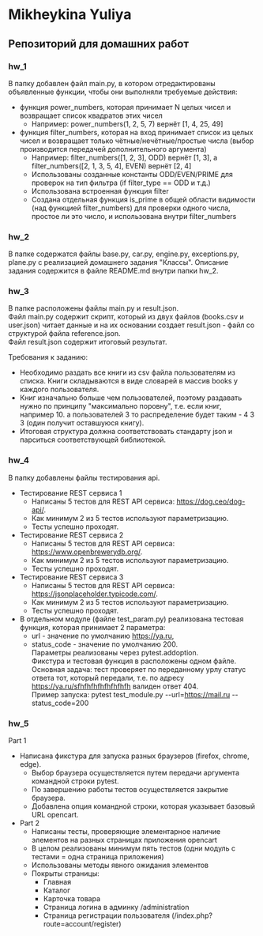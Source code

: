 # Mikheykina Yuliya



## Репозиторий для домашних работ  

### hw_1  
В папку добавлен файл main.py, в котором отредактированы объявленные функции, чтобы они выполняли требуемые действия:  
  
* функция power_numbers, которая принимает N целых чисел и возвращает список квадратов этих чисел  
    * Например: power_numbers(1, 2, 5, 7) вернёт [1, 4, 25, 49]  
* функция filter_numbers, которая на вход принимает список из целых чисел и возвращает только чётные/нечётные/простые числа (выбор производится передачей дополнительного аргумента)  
    * Например: filter_numbers([1, 2, 3], ODD) вернёт [1, 3], а filter_numbers([2, 1, 3, 5, 4], EVEN) вернёт [2, 4]  
    * Использованы созданные константы ODD/EVEN/PRIME для проверок на тип фильтра (if filter_type == ODD и т.д.)  
    * Использована встроенная функция filter  
    * Создана отдельная функция is_prime в общей области видимости (над функцией filter_numbers) для проверки одного числа, простое ли это число, и использована внутри filter_numbers  
  
### hw_2  
В папке содержатся файлы base.py, car.py, engine.py, exceptions.py, plane.py с реализацией домашнего задания "Классы". Описание задания содержится в файле README.md внутри папки hw_2.
  
### hw_3  
В папке расположены файлы main.py и result.json.  
Файл main.py содержит скрипт, который из двух файлов (books.csv и user.json) читает данные и на их основании создает result.json - файл со структурой файла reference.json.  
Файл result.json содержит итоговый результат.  
  
Требования к заданию:  
* Необходимо раздать все книги из csv файла пользователям из списка. Книги складываются в виде словарей в массив books у каждого пользователя. 
* Книг изначально больше чем пользователей, поэтому раздавать нужно по принципу "максимально поровну", т.е. если книг, например 10. а пользователей 3 то распределение будет таким - 4 3 3 (один получит оставшуюся книгу). 
* Итоговая структура должна соответствовать стандарту json и парситься соответствующей библиотекой.  
  
### hw_4  
В папку добавлены файлы тестирования api.  
* Тестирование REST сервиса 1
    * Написаны 5 тестов для REST API сервиса: https://dog.ceo/dog-api/. 
    * Как минимум 2 из 5 тестов используют параметризацию. 
    * Тесты успешно проходят. 
* Тестирование REST сервиса 2 
    * Написаны 5 тестов для REST API сервиса: https://www.openbrewerydb.org/.
    * Как минимум 2 из 5 тестов используют параметризацию. 
    * Тесты успешно проходят. 
* Тестирование REST сервиса 3
    * Написаны 5 тестов для REST API сервиса: https://jsonplaceholder.typicode.com/.
    * Как минимум 2 из 5 тестов используют параметризацию. 
    * Тесты успешно проходят.
* В отдельном модуле (файле test_param.py) реализована тестовая функция, которая принимает 2 параметра:
    * url - значение по умолчанию https://ya.ru, 
    * status_code - значение по умолчанию 200.  
Параметры реализованы через pytest.addoption.  
Фикcтура и тестовая функция в расположены одном файле.  
Основная задача: тест проверяет по переданному урлу статус ответа тот, который передали, т.е. по адресу https://ya.ru/sfhfhfhfhfhfhfhfh валиден ответ 404.  
Пример запуска: pytest test_module.py --url=https://mail.ru --status_code=200  
  
### hw_5  
Part 1
  - Написана фикстура для запуска разных браузеров (firefox, chrome, edge).
    - Выбор браузера осуществляется путем передачи аргумента командной строки pytest.
    - По завершению работы тестов осуществляется закрытие браузера.
    - Добавлена опция командной строки, которая указывает базовый URL opencart.
- Part 2
  - Написаны тесты, проверяющие элементарное наличие элементов на разных страницах приложения opencart
  - В целом реализованы минимум пять тестов (одни модуль с тестами = одна страница приложения)
  - Использованы методы явного ожидания элементов
  - Покрыты страницы:
    - Главная
    - Каталог
    - Карточка товара
    - Страница логина в админку /administration
    - Страница регистрации пользователя (/index.php?route=account/register)
